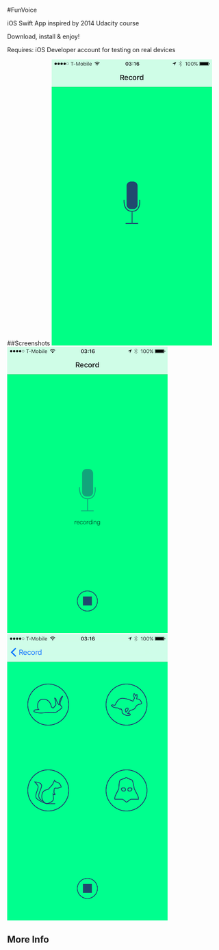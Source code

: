 #FunVoice

iOS Swift App inspired by 2014 Udacity course

Download, install & enjoy!

Requires: iOS Developer account for testing on real devices

##Screenshots
![Alt text](https://raw.githubusercontent.com/saikishu/Fun-Voice/master/Screenshots/FunVoice1.png "Fun Voice Screen")
![Alt text](https://raw.githubusercontent.com/saikishu/Fun-Voice/master/Screenshots/FunVoice2.png "Fun Voice Screen")
![Alt text](https://raw.githubusercontent.com/saikishu/Fun-Voice/master/Screenshots/FunVoice3.png "Fun Voice Screen")

## More Info
